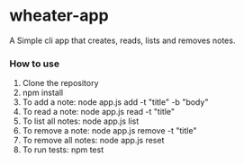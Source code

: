 # wheater-app

A Simple cli app that creates, reads, lists and removes notes.

### How to use
1. Clone the repository
2. npm install
3. To add a note: node app.js add -t "title" -b "body"
4. To read a note: node app.js read -t "title"
5. To list all notes: node app.js list
6. To remove a note: node app.js remove -t "title"
7. To remove all notes: node app.js reset
8. To run tests: npm test